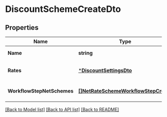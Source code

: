 # DiscountSchemeCreateDto

## Properties
Name | Type | Description | Notes
------------ | ------------- | ------------- | -------------
**Name** | **string** |  | [default to null]
**Rates** | [***DiscountSettingsDto**](DiscountSettingsDto.md) |  | [optional] [default to null]
**WorkflowStepNetSchemes** | [**[]NetRateSchemeWorkflowStepCreate**](NetRateSchemeWorkflowStepCreate.md) |  | [optional] [default to null]

[[Back to Model list]](../README.md#documentation-for-models) [[Back to API list]](../README.md#documentation-for-api-endpoints) [[Back to README]](../README.md)


